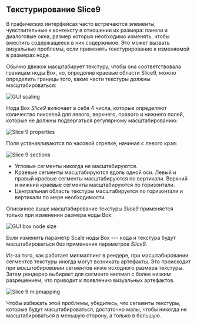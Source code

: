 ## Текстурирование Slice9

В графических интерфейсах часто встречаются элементы, чувствительные к контексту в отношении их размера: панели и диалоговые окна, размер которых необходимо изменять, чтобы вместить содержащееся в них содержимое. Это может вызвать визуальные проблемы, если применять текстурирование к изменяемой в размерах ноде.

Обычно движок масштабирует текстуру, чтобы она соответствовала границам ноды Box, но, определив краевые области Slice9, можно определить границы того, какие части текстуры должны масштабироваться:

![GUI scaling](/shared/images/gui_slice9_scaling.png)


Нода Box *Slice9* включает в себя 4 числа, которые определяют количество пикселей для левого, верхнего, правого и нижнего полей, которые не должны подвергаться регулярному масштабированию:

![Slice 9 properties](/shared/images/gui_slice9_properties.png)

Поля устанавливаются по часовой стрелке, начиная с левого края:

![Slice 9 sections](/shared/images/gui_slice9.png)

- Угловые сегменты никогда не масштабируются.
- Краевые сегменты масштабируются вдоль одной оси. Левый и правый краевые сегменты масштабируются по вертикали. Верхний и нижний краевые сегменты масштабируются по горизонтали.
- Центральная область текстуры масштабируется по горизонтали и вертикали по мере необходимости.

Описанное выше масштабирование текстуры *Slice9* применяется только при изменении размера ноды Box:

![GUI box node size](/shared/images/gui_slice9_size.png)

Если изменить параметр Scale ноды Box --- нода и текстура будут масштабироваться без применения параметров *Slice9*.

Из-за того, как работает мипмаппинг в рендере, при масштабировании сегментов текстуры иногда могут возникать артефакты. Это происходит при _масштабировании_ сегментов ниже исходного размера текстуры. Затем рендерер выбирает для сегмента мипмап с более низким разрешением, что приводит к появлению визуальных артефактов.

![Slice 9 mipmapping](/shared/images/gui_slice9_mipmap.png)

Чтобы избежать этой проблемы, убедитесь, что сегменты текстуры, которые будут масштабироваться, достаточно малы, чтобы никогда не масштабироваться в меньшую сторону, а только в большую.
